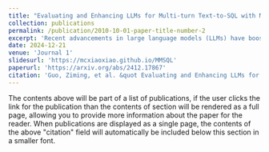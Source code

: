 ```yaml
---
title: "Evaluating and Enhancing LLMs for Multi-turn Text-to-SQL with Multiple Question Types"
collection: publications
permalink: /publication/2010-10-01-paper-title-number-2
excerpt: 'Recent advancements in large language models (LLMs) have boosted text-to-SQL systems, but many miss the mark on handling real-world conversations. This can lead to issues with tricky questions that SQL alone can't solve. To tackle this, we created MMSQL, a test suite that checks how well LLMs handle different question types and multi-turn chats. We tested popular LLMs and found what affects their performance. Plus, we developed a multi-agent system to better identify question types and choose the right strategies. Our experiments show this enhances model’s ability to navigate the complexities of conversational dynamics.'
date: 2024-12-21
venue: 'Journal 1'
slidesurl: 'https://mcxiaoxiao.github.io/MMSQL'
paperurl: 'https://arxiv.org/abs/2412.17867'
citation: 'Guo, Ziming, et al. &quot Evaluating and Enhancing LLMs for Multi-turn Text-to-SQL with Multiple Question Types. &quot <i>arXiv preprint arXiv:2412.17867</i> (2024). '
---
```


The contents above will be part of a list of publications, if the user clicks the link for the publication than the contents of section will be rendered as a full page, allowing you to provide more information about the paper for the reader. When publications are displayed as a single page, the contents of the above "citation" field will automatically be included below this section in a smaller font.